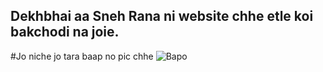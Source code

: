 ## Dekhbhai aa Sneh Rana ni website chhe etle koi bakchodi na joie.

#Jo niche jo tara baap no pic chhe
![Bapo](https://snehrana.github.io/14705063_1840094442895312_4047127041407975424_n.jpg)
